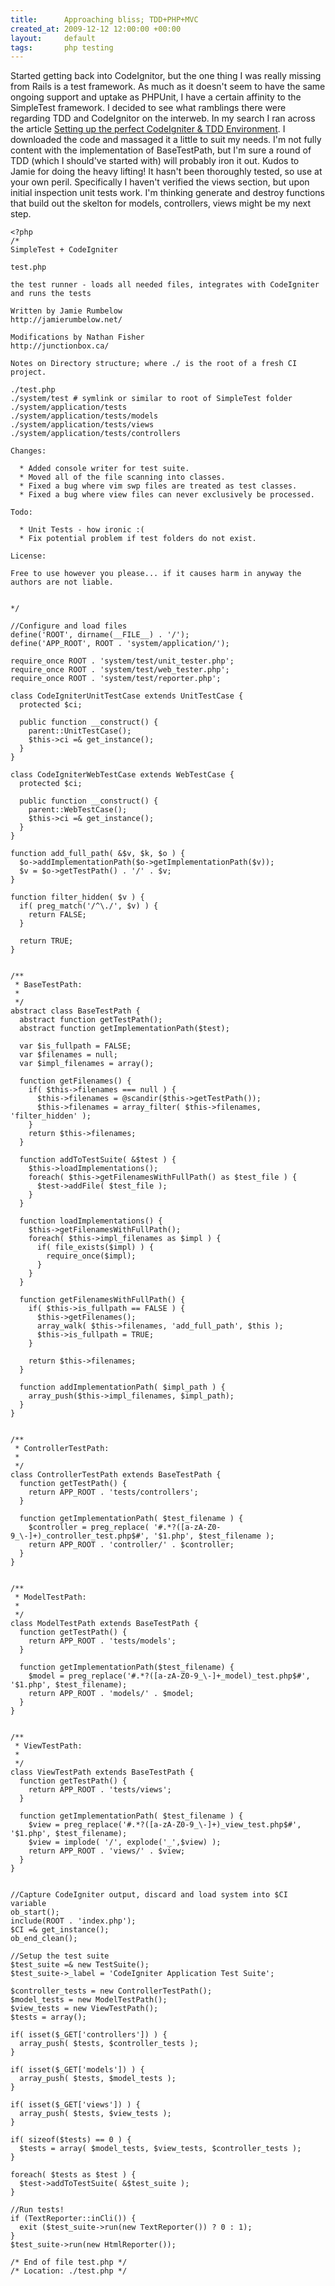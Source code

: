 ```yaml
---
title:      Approaching bliss; TDD+PHP+MVC
created_at: 2009-12-12 12:00:00 +00:00
layout:     default
tags:       php testing
---
```


Started getting back into CodeIgnitor, but the one thing I was really missing from Rails is a test framework. As much as it doesn't seem to have the same ongoing support and uptake as PHPUnit, I have a certain affinity to the SimpleTest framework. I decided to see what ramblings there were regarding TDD and CodeIgnitor on the interweb. In my search I ran across the article [Setting up the perfect CodeIgniter & TDD Environment](http://jamierumbelow.net/2009/08/11/setting-up-the-perfect-codeigniter-tdd-environment/). I downloaded the code and massaged it a little to suit my needs. I'm not fully content with the implementation of BaseTestPath, but I'm sure a round of TDD (which I should've started with) will probably iron it out. Kudos to Jamie for doing the heavy lifting!
It hasn't been thoroughly tested, so use at your own peril. Specifically I haven't verified the views section, but upon initial inspection unit tests work. I'm thinking generate and destroy functions that build out the skelton for models, controllers, views might be my next step.

    <?php
    /*
    SimpleTest + CodeIgniter

    test.php

    the test runner - loads all needed files, integrates with CodeIgniter and runs the tests 

    Written by Jamie Rumbelow
    http://jamierumbelow.net/

    Modifications by Nathan Fisher
    http://junctionbox.ca/

    Notes on Directory structure; where ./ is the root of a fresh CI project.

    ./test.php
    ./system/test # symlink or similar to root of SimpleTest folder
    ./system/application/tests
    ./system/application/tests/models
    ./system/application/tests/views
    ./system/application/tests/controllers

    Changes:

      * Added console writer for test suite.
      * Moved all of the file scanning into classes.
      * Fixed a bug where vim swp files are treated as test classes.
      * Fixed a bug where view files can never exclusively be processed.

    Todo:

      * Unit Tests - how ironic :(
      * Fix potential problem if test folders do not exist.

    License:

    Free to use however you please... if it causes harm in anyway the authors are not liable.


    */

    //Configure and load files
    define('ROOT', dirname(__FILE__) . '/');
    define('APP_ROOT', ROOT . 'system/application/');

    require_once ROOT . 'system/test/unit_tester.php';
    require_once ROOT . 'system/test/web_tester.php';
    require_once ROOT . 'system/test/reporter.php';

    class CodeIgniterUnitTestCase extends UnitTestCase {
      protected $ci;

      public function __construct() {
        parent::UnitTestCase();
        $this->ci =& get_instance();
      }
    }

    class CodeIgniterWebTestCase extends WebTestCase {
      protected $ci;

      public function __construct() {
        parent::WebTestCase();
        $this->ci =& get_instance();
      }
    }

    function add_full_path( &$v, $k, $o ) {
      $o->addImplementationPath($o->getImplementationPath($v));
      $v = $o->getTestPath() . '/' . $v;
    }

    function filter_hidden( $v ) {
      if( preg_match('/^\./', $v) ) {
        return FALSE;
      }

      return TRUE;
    }


    /**
     * BaseTestPath:
     *
     */
    abstract class BaseTestPath {
      abstract function getTestPath();
      abstract function getImplementationPath($test);

      var $is_fullpath = FALSE;
      var $filenames = null;
      var $impl_filenames = array();

      function getFilenames() {
        if( $this->filenames === null ) {
          $this->filenames = @scandir($this->getTestPath());
          $this->filenames = array_filter( $this->filenames, 'filter_hidden' );
        }
        return $this->filenames;
      }

      function addToTestSuite( &$test ) {
        $this->loadImplementations();
        foreach( $this->getFilenamesWithFullPath() as $test_file ) {
          $test->addFile( $test_file );
        }
      }

      function loadImplementations() {
        $this->getFilenamesWithFullPath();
        foreach( $this->impl_filenames as $impl ) {
          if( file_exists($impl) ) {
            require_once($impl);
          }
        }
      }

      function getFilenamesWithFullPath() {
        if( $this->is_fullpath == FALSE ) {
          $this->getFilenames();
          array_walk( $this->filenames, 'add_full_path', $this );
          $this->is_fullpath = TRUE;
        }

        return $this->filenames;
      }

      function addImplementationPath( $impl_path ) {
        array_push($this->impl_filenames, $impl_path);
      }
    }


    /**
     * ControllerTestPath:
     *
     */
    class ControllerTestPath extends BaseTestPath {
      function getTestPath() {
        return APP_ROOT . 'tests/controllers';
      }

      function getImplementationPath( $test_filename ) {
        $controller = preg_replace( '#.*?([a-zA-Z0-9_\-]+)_controller_test.php$#', '$1.php', $test_filename );
        return APP_ROOT . 'controller/' . $controller;
      }
    }


    /**
     * ModelTestPath:
     *
     */
    class ModelTestPath extends BaseTestPath {
      function getTestPath() {
        return APP_ROOT . 'tests/models';
      }

      function getImplementationPath($test_filename) {
        $model = preg_replace('#.*?([a-zA-Z0-9_\-]+_model)_test.php$#', '$1.php', $test_filename);
        return APP_ROOT . 'models/' . $model;
      }
    }


    /**
     * ViewTestPath:
     *
     */
    class ViewTestPath extends BaseTestPath {
      function getTestPath() {
        return APP_ROOT . 'tests/views';
      }

      function getImplementationPath( $test_filename ) {
        $view = preg_replace('#.*?([a-zA-Z0-9_\-]+)_view_test.php$#', '$1.php', $test_filename);
        $view = implode( '/', explode('_',$view) );
        return APP_ROOT . 'views/' . $view;
      }
    }


    //Capture CodeIgniter output, discard and load system into $CI variable
    ob_start();
    include(ROOT . 'index.php');
    $CI =& get_instance();
    ob_end_clean();

    //Setup the test suite
    $test_suite =& new TestSuite();
    $test_suite->_label = 'CodeIgniter Application Test Suite';

    $controller_tests = new ControllerTestPath();
    $model_tests = new ModelTestPath();
    $view_tests = new ViewTestPath();
    $tests = array();

    if( isset($_GET['controllers']) ) {
      array_push( $tests, $controller_tests );
    }

    if( isset($_GET['models']) ) {
      array_push( $tests, $model_tests );
    }

    if( isset($_GET['views']) ) {
      array_push( $tests, $view_tests );
    }

    if( sizeof($tests) == 0 ) {
      $tests = array( $model_tests, $view_tests, $controller_tests );
    }

    foreach( $tests as $test ) {
      $test->addToTestSuite( &$test_suite );
    }

    //Run tests!
    if (TextReporter::inCli()) {
      exit ($test_suite->run(new TextReporter()) ? 0 : 1);
    }
    $test_suite->run(new HtmlReporter());

    /* End of file test.php */
    /* Location: ./test.php */
